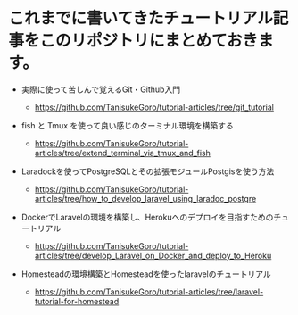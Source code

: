 # これまでに書いてきたチュートリアル記事をこのリポジトリにまとめておきます。


- 実際に使って苦しんで覚えるGit・Github入門
  - https://github.com/TanisukeGoro/tutorial-articles/tree/git_tutorial

- fish と Tmux を使って良い感じのターミナル環境を構築する
  - https://github.com/TanisukeGoro/tutorial-articles/tree/extend_terminal_via_tmux_and_fish

- Laradockを使ってPostgreSQLとその拡張モジュールPostgisを使う方法
  - https://github.com/TanisukeGoro/tutorial-articles/tree/how_to_develop_laravel_using_laradoc_postgre

- DockerでLaravelの環境を構築し、Herokuへのデプロイを目指すためのチュートリアル
  - https://github.com/TanisukeGoro/tutorial-articles/tree/develop_Laravel_on_Docker_and_deploy_to_Heroku

- Homesteadの環境構築とHomesteadを使ったlaravelのチュートリアル
  - https://github.com/TanisukeGoro/tutorial-articles/tree/laravel-tutorial-for-homestead